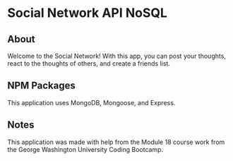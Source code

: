 # Social Network API NoSQL

## About
Welcome to the Social Network! With this app, you can post your thoughts, react to the thoughts of others, and create a friends list. 

## NPM Packages
This application uses MongoDB, Mongoose, and Express.

## Notes
This application was made with help from the Module 18 course work from the George Washington University Coding Bootcamp.